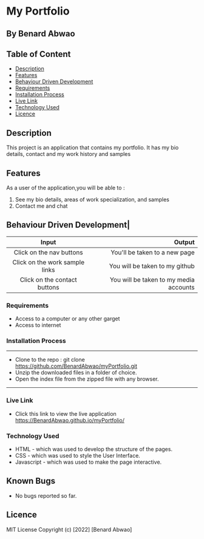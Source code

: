 # My Portfolio
 ## By Benard Abwao

 ## Table of Content
 - [Description](#description)
 - [Features](#features)
 - [Behaviour Driven Development](#Behaviour-Driven-Development)
 - [Requirements](#requirements)
 - [Installation Process](#installation-Process)
 - [Live Link](#Live-Link)
 - [Technology  Used](#technology-Used)
 - [Licence](#licence)
 ## Description
 <p>This project is an application that contains my portfolio. It has my bio details, contact and my work history and samples</p>

## Features
As a user of the application,you will be able to :
1. See my bio details, areas of work specialization, and samples
1. Contact me and chat

## Behaviour Driven Development|
| Input        | Output       |
| :----------: | -----------: |
|  Click on the nav buttons |You'll be taken to a new page|
|  Click on the work sample links  |You will be taken to my github |
|Click on the contact buttons| You will be taken to my media accounts|

 ###  Requirements
 * Access to  a computer or any other garget
 * Access to internet
 ### Installation Process
 ****
* Clone to the repo : git clone https://github.com/BenardAbwao/myPortfolio.git
* Unzip the downloaded files in a folder of choice.
* Open the index file from the zipped file with any browser.
 ****

### Live Link
- Click this link to view the live application https://BenardAbwao.github.io/myPortfolio/
### Technology  Used
* HTML - which was used to develop the structure of the pages.
* CSS - which was used to style the User Interface.
* Javascript - which was used to make the page interactive.

## Known Bugs
* No bugs reported so far.
## Licence
MIT License
Copyright (c) [2022] [Benard Abwao]
